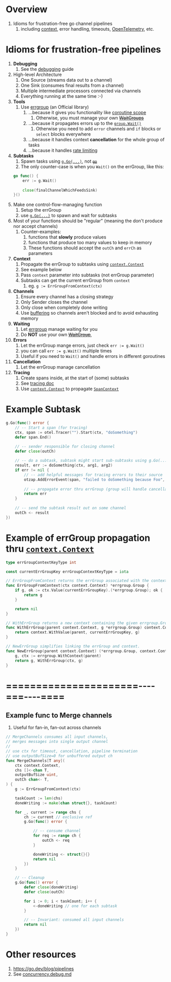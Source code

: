 # Overview
1. Idioms for frustration-free go channel pipelines 
    1. including [context](https://pkg.go.dev/context), error handling, timeouts, [OpenTelemetry](https://opentelemetry.io/docs/instrumentation/go/), etc.


# Idioms for frustration-free pipelines 
1. **Debugging** 
    1. See the [debugging](/home/wcarmon/git-repos/docs/golang/concurrency.debug.md) guide
1. High-level Architecture
    1. One Source (streams data out to a channel)
    1. One Sink (consumes final results from a channel)
    1. Multiple intermediate processors connected via channels
    1. Everything running at the same time :-)
1. **Tools**
    1. Use [errgroup](https://pkg.go.dev/golang.org/x/sync/errgroup) (an Official library)
        1. ...because it gives you functionality like [coroutine scope](https://kotlinlang.org/api/kotlinx.coroutines/kotlinx-coroutines-core/kotlinx.coroutines/-coroutine-scope/)
            1. Otherwise, you must manage your own ~~[WaitGroups](https://pkg.go.dev/sync#WaitGroup)~~        
        1. ...because it propagates errors up to the [`group.Wait()`](https://pkg.go.dev/golang.org/x/sync/errgroup#Group.Wait)
            1. Otherwise you need to add `error` channels and `if` blocks or `select` blocks everywhere
        1. ...because it handles context **cancellation** for the whole group of tasks
        1. ...because it handles [rate limiting](https://pkg.go.dev/golang.org/x/sync/errgroup#Group.SetLimit)
1. **Subtasks**
    1. Spawn tasks using [`g.Go(...)`](https://pkg.go.dev/golang.org/x/sync/errgroup#Group.Go), not [~~`go`~~](https://go.dev/ref/spec#Go_statements)
    1. The only counter-case is when you `Wait()` on the errGroup, like this:
    ```go
    go func() {
        err := g.Wait()
        
        close(finalChannelWhichFeedsSink)
    }()
    ```
1. Make one control-flow-managing function
    1. Setup the errGroup
    1. use [`g.Go(...)`](https://pkg.go.dev/golang.org/x/sync/errgroup#Group.Go) to spawn and wait for subtasks
1. Most of your functions should be "regular" (meaning the don't produce nor accept channels)
    1. Counter-examples:
        1. functions that **slowly** produce values
        1. functions that produce too many values to keep in memory
        1. These functions should accept the `outCh` and `errCh` as parameters
1. **Context**
    1. Propagate the errGroup to subtasks using [`context.Context`](https://pkg.go.dev/context)
    1. See example below
    1. Pass `context` parameter into subtasks (not errGroup parameter)    
    1. Subtasks can get the current errGroup from `context`
        1. eg. `g := ErrGroupFromContext(ctx)`
1. **Channels** 
    1. Ensure every channel has a closing strategy
    1. Only Sender closes the channel
    1. Only close when completely done writing
    1. Use [buffering](https://gobyexample.com/channel-buffering) so channels aren't blocked and to avoid exhausting memory
1. **Waiting**
    1. Let [errgroup](https://pkg.go.dev/golang.org/x/sync/errgroup#Group.Wait) manage waiting for you
    1. Do **NOT** use your own ~~[WaitGroup](https://pkg.go.dev/sync#WaitGroup)~~,     
1. **Errors**
    1. Let the errGroup mange errors, just check `err := g.Wait()`
    1. you can call `err := g.Wait()` multiple times 
    1. Useful if you need to `Wait()` and handle errors in different goroutines
1. **Cancellation** 
    1. Let the errGroup manage cancellation
1. **Tracing**
    1. Create spans inside, at the start of (some) subtasks 
    1. See [tracing doc](./tracing.md)
    1. Use [`context.Context`](https://pkg.go.dev/context) to propagate [`SpanContext`](https://pkg.go.dev/go.opentelemetry.io/otel/trace#SpanContext) 


# Example Subtask
```go
g.Go(func() error {
    // -- Start a span (for tracing)
    ctx, span := otel.Tracer("").Start(ctx, "doSomething")
    defer span.End()

    // -- sender responsible for closing channel
    defer close(outCh)
    
    // -- do a subtask, subtask might start sub-subtasks using g.Go(...)
    result, err := doSomething(ctx, arg1, arg2)
    if err != nil {
        // -- add helpful messages for tracing errors to their source
        otzap.AddErrorEvent(span, "failed to doSomething because Foo", err)
        
        // -- propagate error thru errGroup (group will handle cancellation)
        return err
    }
    
    // -- send the subtask result out on some channel
    outCh <- result
})
```


# Example of errGroup propagation thru [`context.Context`](https://pkg.go.dev/context)
```go
type errGroupContextKeyType int

const currentErrGroupKey errGroupContextKeyType = iota

// ErrGroupFromContext returns the errGroup associated with the context, or nil.
func ErrGroupFromContext(ctx context.Context) *errgroup.Group {
	if g, ok := ctx.Value(currentErrGroupKey).(*errgroup.Group); ok {
		return g
	}

	return nil
}

// WithErrGroup returns a new context containing the given errgroup.Group.
func WithErrGroup(parent context.Context, g *errgroup.Group) context.Context {
	return context.WithValue(parent, currentErrGroupKey, g)
}

// NewErrGroup simplifies linking the errGroup and context.
func NewErrGroup(parent context.Context) (*errgroup.Group, context.Context) {
	g, ctx := errgroup.WithContext(parent)
	return g, WithErrGroup(ctx, g)
}
```
     

# ======================----===----====

    
## Example func to Merge channels
1. Useful for fan-in, fan-out across channels
```go
// MergeChannels consumes all input channels,
// merges messages into single output channel
//
// use ctx for timeout, cancellation, pipeline termination
// use outputBufSize=0 for unbuffered output ch
func MergeChannels[T any](
	ctx context.Context,
	chs []<-chan T,	
	outputBufSize uint,
	outCh chan<- T,
) {
	g := ErrGroupFromContext(ctx)

	taskCount := len(chs)
	doneWriting := make(chan struct{}, taskCount)

	for _, current := range chs {
		ch := current // exclusive ref
		g.Go(func() error {

			// -- consume channel
			for req := range ch {
				outCh <- req
			}

			doneWriting <- struct{}{}
			return nil
		})
	}

	// -- Cleanup
	g.Go(func() error {
		defer close(doneWriting)
        defer close(outCh)

		for i := 0; i < taskCount; i++ {
			<-doneWriting // one for each subtask
		}

		// -- Invariant: consumed all input channels
		return nil
	})
}
```


# Other resources
1. https://go.dev/blog/pipelines
1. See [concurrency.debug.md](./concurrency.debug.md)
